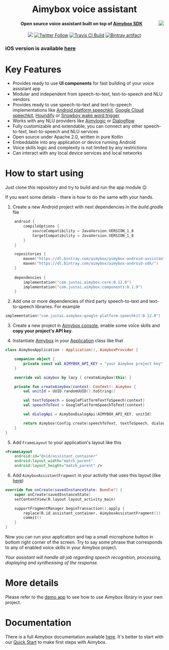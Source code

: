 <h1 align="center">Aimybox voice assistant</h1>
<a href="https://aimybox.com"><img src="https://i.imgur.com/qyCxMmO.gif" align="right"></a>

<h4 align="center">Open source voice assistant built on top of <a href="https://github.com/just-ai/aimybox-android-sdk">Aimybox SDK</a></h4>

<p align="center">
    <a href="https://gitter.im/aimybox/community"><img src="https://badges.gitter.im/amitmerchant1990/electron-markdownify.svg"></a>
    <a href="https://twitter.com/intent/follow?screen_name=aimybox"><img alt="Twitter Follow" src="https://img.shields.io/twitter/follow/aimybox.svg?label=Follow%20on%20Twitter&style=popout"></a>
    <a href="https://travis-ci.com/just-ai/aimybox-android-assistant"><img alt="Travis CI Build" src="https://api.travis-ci.org/just-ai/aimybox-android-assistant.svg?branch=master"></a>
    <a href="https://bintray.com/aimybox/aimybox-android-assistant/components/"><img alt="Bintray artifact" src="https://api.bintray.com/packages/aimybox/aimybox-android-assistant/components/images/download.svg"></a>
    
### iOS version is available [here](https://github.com/just-ai/aimybox-ios-assistant)

# Key Features

* Provides ready to use **UI components** for fast building of your voice assistant app
* Modular and independent from speech-to-text, text-to-speech and NLU vendors
* Provides ready to use speech-to-text and text-to-speech implementations like [Android platform speechkit](https://github.com/just-ai/aimybox-android-sdk/tree/master/google-platform-speechkit), [Google Cloud speechkit](https://github.com/just-ai/aimybox-android-sdk/tree/master/google-cloud-speechkit), [Houndify](https://github.com/just-ai/aimybox-android-sdk/tree/master/houndify-speechkit) or [Snowboy wake word trigger](https://github.com/just-ai/aimybox-android-sdk/tree/master/snowboy-speechkit)
* Works with any NLU providers like [Aimylogic](https://help.aimybox.com/en/article/aimylogic-webhook-5quhb1/) or [Dialogflow](https://help.aimybox.com/en/article/dialogflow-agent-cqdvjn/)
* Fully customizable and extendable, you can connect any other speech-to-text, text-to-speech and NLU services
* Open source under Apache 2.0, written in pure Kotlin
* Embeddable into any application or device running Android
* Voice skills logic and complexity is not limited by any restrictions
* Can interact with any local device services and local networks

# How to start using

Just clone this repository and try to build and run the app module 😉

If you want some details - there is how to do the same with your hands.

1. Create a new Android project with next dependencies in the _build.gradle_ file

```kotlin
    android {
        compileOptions {
            sourceCompatibility = JavaVersion.VERSION_1_8
            targetCompatibility = JavaVersion.VERSION_1_8
        }
    }

    repositories {
        maven("https://dl.bintray.com/aimybox/aimybox-android-assistant/")
        maven("https://dl.bintray.com/aimybox/aimybox-android-sdk/")
    }
    
    dependencies {
        implementation("com.justai.aimybox:core:0.12.0")
        implementation("com.justai.aimybox:components:0.1.9")
    }
```


2. Add one or more dependencies of third party speech-to-text and text-to-speech libraries. For example

```kotlin
implementation("com.justai.aimybox:google-platform-speechkit:0.12.0")
```

3. Create a new project in [Aimybox console](https://help.aimybox.com/en/article/introduction-to-aimybox-web-console-n49kfr/), enable some voice skills and **copy your project's API key**.

4. Instantiate [Aimybox](https://github.com/just-ai/aimybox-android-sdk/blob/master/core/src/main/java/com/justai/aimybox/Aimybox.kt) in your [Application](https://github.com/just-ai/aimybox-android-assistant/blob/master/app/src/main/java/com/justai/aimybox/assistant/AimyboxApplication.kt) class like that

```kotlin
class AimyboxApplication : Application(), AimyboxProvider {

    companion object {
        private const val AIMYBOX_API_KEY = "your Aimybox project key"
    }

    override val aimybox by lazy { createAimybox(this) }

    private fun createAimybox(context: Context): Aimybox {
        val unitId = UUID.randomUUID().toString()

        val textToSpeech = GooglePlatformTextToSpeech(context)
        val speechToText = GooglePlatformSpeechToText(context)

        val dialogApi = AimyboxDialogApi(AIMYBOX_API_KEY, unitId)

        return Aimybox(Config.create(speechToText, textToSpeech, dialogApi))
    }
}
```

5. Add `FrameLayout` to your application's layout like this

```xml
<FrameLayout
    android:id="@+id/assistant_container"
    android:layout_width="match_parent"
    android:layout_height="match_parent" />
```

6. Add `AimyboxAssistantFragment` in your activity that uses this layout (like [here](https://github.com/just-ai/aimybox-android-assistant/blob/master/app/src/main/java/com/justai/aimybox/assistant/MainActivity.kt))

```kotlin
override fun onCreate(savedInstanceState: Bundle?) {
    super.onCreate(savedInstanceState)
    setContentView(R.layout.layout_activity_main)

    supportFragmentManager.beginTransaction().apply {
        replace(R.id.assistant_container, AimyboxAssistantFragment())
        commit()
    }
}
```

Now you can run your application and tap a small microphone button in bottom right corner of the screen.
Try to say some phrase that corresponds to any of enabled voice skills in your Aimybox project.

_Your assistant will handle all job regarding speech recognition, processing, displaying and synthesising of the response._

# More details

Please refer to the [demo app](https://github.com/just-ai/aimybox-android-assistant/tree/master/app) to see how to use Aimybox library in your own project.

# Documentation

There is a full Aimybox documentation available [here](https://help.aimybox.com). It's better to start with our [Quick Start](https://help.aimybox.com/en/article/quick-start-s9rswy/) to make first steps with Aimybox.
